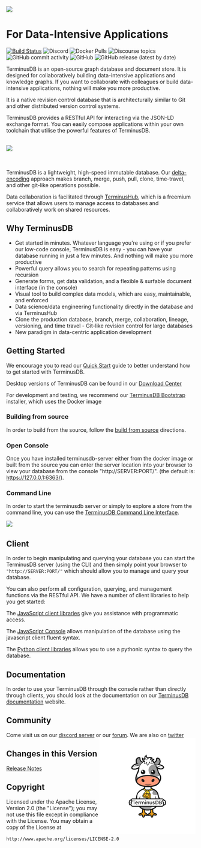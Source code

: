 <img src="https://assets.terminusdb.com/images/main_lockup.png" width="700px"/>

# For Data-Intensive Applications

[![Build Status](https://github.com/terminusdb/terminusdb/workflows/Publish/badge.svg?branch=master)](https://github.com/terminusdb/terminusdb/actions) ![Discord](https://img.shields.io/discord/689805612053168129?label=Discord&logo=Discord&style=plastic) ![Docker Pulls](https://img.shields.io/docker/pulls/terminusdb/terminusdb-server?logo=Docker&style=plastic) ![Discourse topics](https://img.shields.io/discourse/topics?color=yellow&logo=Discourse&server=https%3A%2F%2Fdiscuss.terminusdb.com%2F&style=plastic) ![GitHub commit activity](https://img.shields.io/github/commit-activity/m/terminusdb/terminusdb?color=orange&logo=GitHub&style=plastic) ![GitHub](https://img.shields.io/github/license/terminusdb/terminusdb?color=pink&logo=apache&style=plastic) ![GitHub release (latest by date)](https://img.shields.io/github/v/release/terminusdb/terminusdb?color=purple&style=plastic)


TerminusDB is an open-source graph database and document store. It is designed for collaboratively building data-intensive applications and knowledge graphs. If you want to collaborate with colleagues or build data-intensive applications, nothing will make you more productive. 

It is a native revision control database that is architecturally similar to Git and other distributed version control systems. 

TerminusDB provides a RESTful API for interacting via the JSON-LD exchange format. You can easily compose applications within your own toolchain that utilise the powerful features of TerminusDB.
<br/><br/>

![](https://assets.terminusdb.com/images/Git%20for%20GitHub-480p-210108.gif)

<br/>

TerminusDB is a lightweight, high-speed immutable database. Our [delta-encoding](docs/whitepaper/terminusdb.pdf) approach makes branch, merge, push, pull, clone, time-travel, and other git-like operations possible.

Data collaboration is facilitated through [TerminusHub](https://terminusdb.com/hub), which is a freemium service that allows users to manage access to databases and collaboratively work on shared resources. 

## Why TerminusDB


* Get started in minutes. Whatever language you're using or if you prefer our low-code console, TerminusDB is easy - you can have your database running in just a few minutes. And nothing will make you more productive
* Powerful query allows you to search for repeating patterns using recursion
* Generate forms, get data validation, and a flexible & surfable document interface (in the console)
* Visual tool to build complex data models, which are easy, maintainable, and enforced
* Data science/data engineering functionality directly in the database and via TerminusHub 
* Clone the production database, branch, merge, collaboration, lineage, versioning, and time travel - Git-like revision control for large databases
* New paradigm in data-centric application development


## Getting Started

We encourage you to read our [Quick Start](https://terminusdb.com/docs/quickstart/) guide to better understand how to get started with TerminusDB.

Desktop versions of TerminusDB can be found in our [Download Center](https://terminusdb.com/hub/download)

For development and testing, we recommend our [TerminusDB Bootstrap](https://github.com/terminusdb/terminusdb-bootstrap) installer, which uses the Docker image

### Building from source

In order to build from the source, follow the [build from source](docs/BUILD.md) directions.

### Open Console

Once you have installed terminusdb-server either from the docker image or built from the source you can enter the server location into your browser to view your database from the console "http://SERVER:PORT/". (the default is: https://127.0.0.1:6363/).

### Command Line

In order to start the terminusdb server or simply to explore a store
from the command line, you can use the [TerminusDB Command Line
Interface](docs/CLI.md).

<img src="https://assets.terminusdb.com/images/cli-github.gif" width="500px"/>

## Client

In order to begin manipulating and querying your database you can
start the TerminusDB server (using the CLI) and then simply point your
browser to `"http://SERVER:PORT/"` which should allow you to manage
and query your database.

You can also perform all configuration, querying, and management
functions via the RESTful API. We have a number of client libraries to
help you get started:

The [JavaScript client libraries](https://github.com/terminusdb/terminusdb-client) give you
assistance with programmatic access.

The [JavaScript Console](https://github.com/terminusdb/terminusdb-console) allows manipulation 
of the database using the javascript client fluent syntax.

The [Python client libraries](https://github.com/terminusdb/terminusdb-client-python) allows
you to use a pythonic syntax to query the database.

## Documentation

In order to use your TerminusDB through the console rather than
directly through clients, you should look at the documentation on our
[TerminusDB documentation](https://terminusdb.com/documentation/) website.

## Community

Come visit us on our [discord server](https://discord.gg/yTJKAma)
or our [forum](https://discuss.terminusdb.com). We are also on [twitter](https://twitter.com/TerminusDB)
<img align="right" src="https://github.com/terminusdb/terminusdb-web-assets/blob/master/images/TerminusDB%20color%20mascot.png" width="256px"/>

## Changes in this Version

[Release Notes](RELEASE_NOTES.md)

## Copyright

Licensed under the Apache License, Version 2.0 (the "License"); you may not use this file except in compliance with the License. You may obtain a copy of the License at
```
http://www.apache.org/licenses/LICENSE-2.0
```
